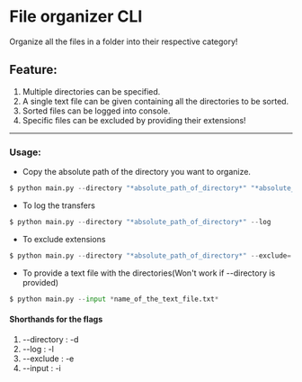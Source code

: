 # File organizer CLI

Organize all the files in a folder into their respective category!

## Feature:

1. Multiple directories can be specified.
2. A single text file can be given containing all the directories to be sorted.
3. Sorted files can be logged into console.
4. Specific files can be excluded by providing their extensions!

---

### Usage:

- Copy the absolute path of the directory you want to organize.

```python
$ python main.py --directory "*absolute_path_of_directory*" "*absolute_path_of_second_directory*"
```

- To log the transfers

```python
$ python main.py --directory "*absolute_path_of_directory*" --log
```

- To exclude extensions

```python
$ python main.py --directory "*absolute_path_of_directory*" --exclude=.go,.css,.exe
```

- To provide a text file with the directories(Won't work if --directory is provided)

```python
$ python main.py --input *name_of_the_text_file.txt*
```

#### Shorthands for the flags

1. --directory : -d
2. --log : -l
3. --exclude : -e
4. --input : -i
